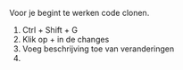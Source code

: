 Voor je begint te werken code clonen.
1. Ctrl + Shift + G
2. Klik op + in de changes
3. Voeg beschrijving toe van veranderingen
4. 